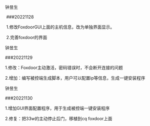 钟昱生

 ###20221128

 1.修改FoxdoorGUI上面的主机信息，改为单独界面显示。

 2.完善foxdoor的界面

钟昱生

\###20221129

1.修改：Foxdoor主动激活，密码错误时，不会断开连接的问题

2.增加：编写被控端生成脚本，用户可以配置ip等信息，生成一键安装程序

钟昱生

\###20221130

1.增加GUI界面配置程序，用于生成被控端一键安装程序

2.修复：把33w的主动停止后门，移植到cq foxdoor上面